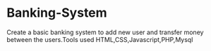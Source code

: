 # Banking-System
Create a basic banking system to add new user and transfer money between the users.Tools used HTML,CSS,Javascript,PHP,Mysql
